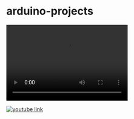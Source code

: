# arduino-projects
<video src="https://www.youtube.com/watch?v=vRB_vGNZeLA&feature=youtu.be" width="320" height="200" controls preload></video>

[![youtube link](http://img.youtube.com/vi/VVs-_sLQKz4/0.jpg)](http://www.youtube.com/watch?v=VVs-_sLQKz4 "Joystick+LEDs")
